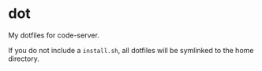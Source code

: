 # dot
My dotfiles for code-server.

If you do not include a `install.sh`, all dotfiles will be symlinked to the home directory.
